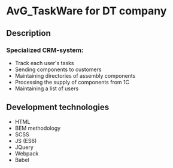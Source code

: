 # AvG_TaskWare for DT company

## Description

### Specialized CRM-system: 

* Track each user's tasks
* Sending components to customers
* Maintaining directories of assembly components
* Processing the supply of components from 1C
* Maintaining a list of users

## Development technologies

* HTML
* BEM methodology
* SCSS
* JS (ES6)
* JQuery
* Webpack
* Babel